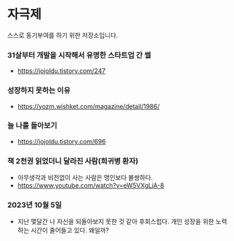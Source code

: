 # 자극제
스스로 동기부여를 하기 위한 저장소입니다.



### 31살부터 개발을 시작해서 유명한 스타트업 간 썰
- https://jojoldu.tistory.com/247

### 성장하지 못하는 이유
- https://yozm.wishket.com/magazine/detail/1986/

### 늘 나를 돌아보기
- https://jojoldu.tistory.com/696

### 책 2천권 읽었더니 달라진 사람(희귀병 환자)
- 아무생각과 비전없이 사는 사람은 맹인보다 불쌍하다. 
- https://www.youtube.com/watch?v=eW5VXgLiA-8

### 2023년 10월 5일
- 지난 몇달간 나 자신을 되돌아보지 못한 것 같아 후회스럽다. 개인 성장을 위한 노력하는 시간이 줄어들고 있다. 왜일까?
